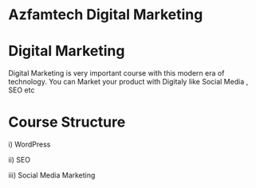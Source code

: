 # Azfamtech Digital Marketing
# Digital Marketing

Digital Marketing is very important course with this modern era of technology. You can Market your product with Digitaly like Social Media , SEO etc


# Course Structure
i) WordPress 

ii) SEO

iii) Social Media Marketing


